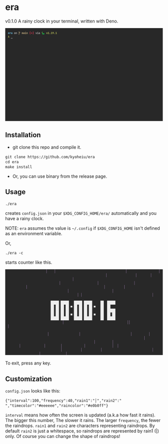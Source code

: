 # era

v0.1.0
A rainy clock in your terminal, written with Deno.

![sample gif](screenshots/sample.gif)

## Installation

- git clone this repo and compile it.

```
git clone https://github.com/kyoheiu/era
cd era
make install
```

- Or, you can use binary from the release page.

## Usage

```
./era
```

creates `config.json` in your `$XDG_CONFIG_HOME/era/` automatically and you have a rainy clock.

NOTE: `era` assumes the value is `~/.config` if `$XDG_CONFIG_HOME` isn't defined as an environment variable.

Or,

```
./era -c
```

starts counter like this.

![count_sample](screenshots/count_sample.png)

To exit, press any key.

## Customization

`config.json` looks like this:

```
{"interval":100,"frequency":40,"rain1":"│","rain2":" ","timecolor":"#eeeeee","raincolor":"#e0b0ff"}
```

`interval` means how often the screen is updated (a.k.a how fast it rains). The bigger this number, The slower it rains.
The larger `frequency`, the fewer the raindrops.
`rain1` and `rain2` are characters representing raindrops. By default `rain2` is just a whitespace, so raindrops are represented by rain1 (|) only. Of course you can change the shape of raindrops!
